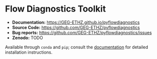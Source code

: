 # Flow Diagnostics Toolkit

- **Documentation:** https://GEG-ETHZ.github.io/pyflowdiagnostics
- **Source Code:** https://github.com/GEG-ETHZ/pyflowdiagnostics
- **Bug reports:** https://github.com/GEG-ETHZ/pyflowdiagnostics/issues
- **Zenodo:** TODO

Available through `conda` and `pip`; consult the
[documentation](https://GEG-ETHZ.github.io/pyflowdiagnostics) for detailed
installation instructions.
